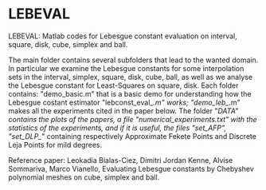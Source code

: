 # LEBEVAL
LEBEVAL: Matlab codes for Lebesgue constant evaluation on interval, square, disk, cube, simplex and ball.

The main folder contains several subfolders that lead to the wanted domain. In particular we examine the Lebesgue constants for some interpolation sets in the
interval,
simplex,
square,
disk,
cube,
ball,
as well as we analyse the Lebesgue constant for Least-Squares on
square,
disk.
Each folder contains:
"demo_basic.m" that is a basic demo for understanding how the Lebesgue costant estimator "lebconst_eval_*.m" works;
"demo_leb_*.m" makes all the experiments cited in the paper below.
The folder "_DATA" contains the plots of the papers, a file "numerical_experiments.txt" with the statistics of the experiments, and if it is useful, the files "set_AFP_*", "set_DLP_*" 
containing respectively Approximate Fekete Points and Discrete Leja Points for mild degrees.


Reference paper:
Leokadia Bialas-Ciez, Dimitri Jordan Kenne, Alvise Sommariva, Marco Vianello, Evaluating Lebesgue constants by Chebyshev polynomial meshes on cube, simplex and ball.
